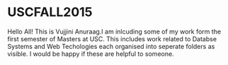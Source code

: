 # USCFALL2015

Hello All!
This is Vujjini Anuraag.I am inlcuding some of my work form the first semester of Masters at USC.
This includes work related to Databse Systems and Web Techologies each organised into seperate folders as visible.
I would be happy if these are helpful to someone.

